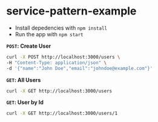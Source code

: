# service-pattern-example

- Install depedencies with `npm install`
- Run the app with `npm start`

**`POST`: Create User**

```sh
curl -X POST http://localhost:3000/users \
-H "Content-Type: application/json" \
-d '{"name":"John Doe","email":"johndoe@example.com"}'
```

**`GET`: All Users**

```sh
curl -X GET http://localhost:3000/users
```

**`GET`: User by Id**

```sh
curl -X GET http://localhost:3000/users/1
```
